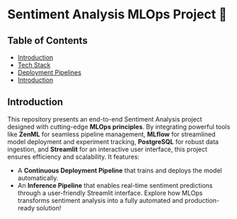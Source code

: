 # Sentiment Analysis MLOps Project 🚀

## Table of Contents
- [Introduction](#-Introduction)
- [Tech Stack](#-Tech-Stack)
- [Deployment Pipelines](#-Deployment-Pipelines)
- [Introduction](#-Introduction)

## Introduction
This repository presents an end-to-end Sentiment Analysis project designed with cutting-edge **MLOps principles**. By integrating powerful tools like **ZenML** for seamless pipeline management, **MLflow** for streamlined model deployment and experiment tracking, **PostgreSQL** for robust data ingestion, and **Streamlit** for an interactive user interface, this project ensures efficiency and scalability. It features:

- A **Continuous Deployment Pipeline** that trains and deploys the model automatically.
- An **Inference Pipeline** that enables real-time sentiment predictions through a user-friendly Streamlit interface.
Explore how MLOps transforms sentiment analysis into a fully automated and production-ready solution!